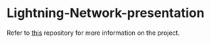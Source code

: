 # Lightning-Network-presentation

Refer to [this](https://github.com/KKasra/Profit-Maximization-Lightning-Networks) repository for more information on the project.

